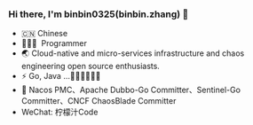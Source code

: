 
### Hi there, I'm binbin0325(binbin.zhang) 🎉

- 🇨🇳 Chinese
- 🧑🏻‍💻 &nbsp;Programmer
- 🌏 Cloud-native and micro-services infrastructure and chaos engineering open source enthusiasts.
- ⚡ Go, Java  ...👋:dog::dog::dog::dog::dog:
- :high_brightness: Nacos PMC、Apache Dubbo-Go Committer、Sentinel-Go Committer、CNCF ChaosBlade Committer
- WeChat: 柠檬汁Code
